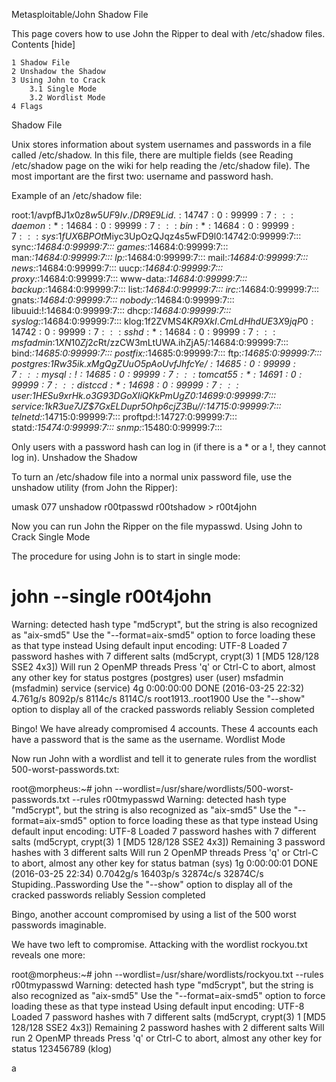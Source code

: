 
Metasploitable/John Shadow File

This page covers how to use John the Ripper to deal with /etc/shadow files.
Contents [hide]

    1 Shadow File
    2 Unshadow the Shadow
    3 Using John to Crack
        3.1 Single Mode
        3.2 Wordlist Mode
    4 Flags

Shadow File

Unix stores information about system usernames and passwords in a file called /etc/shadow. In this file, there are multiple fields (see Reading /etc/shadow page on the wiki for help reading the /etc/shadow file). The most important are the first two: username and password hash.

Example of an /etc/shadow file:

root:$1$/avpfBJ1$x0z8w5UF9Iv./DR9E9Lid.:14747:0:99999:7:::
daemon:*:14684:0:99999:7:::
bin:*:14684:0:99999:7:::
sys:$1$fUX6BPOt$Miyc3UpOzQJqz4s5wFD9l0:14742:0:99999:7:::
sync:*:14684:0:99999:7:::
games:*:14684:0:99999:7:::
man:*:14684:0:99999:7:::
lp:*:14684:0:99999:7:::
mail:*:14684:0:99999:7:::
news:*:14684:0:99999:7:::
uucp:*:14684:0:99999:7:::
proxy:*:14684:0:99999:7:::
www-data:*:14684:0:99999:7:::
backup:*:14684:0:99999:7:::
list:*:14684:0:99999:7:::
irc:*:14684:0:99999:7:::
gnats:*:14684:0:99999:7:::
nobody:*:14684:0:99999:7:::
libuuid:!:14684:0:99999:7:::
dhcp:*:14684:0:99999:7:::
syslog:*:14684:0:99999:7:::
klog:$1$f2ZVMS4K$R9XkI.CmLdHhdUE3X9jqP0:14742:0:99999:7:::
sshd:*:14684:0:99999:7:::
msfadmin:$1$XN10Zj2c$Rt/zzCW3mLtUWA.ihZjA5/:14684:0:99999:7:::
bind:*:14685:0:99999:7:::
postfix:*:14685:0:99999:7:::
ftp:*:14685:0:99999:7:::
postgres:$1$Rw35ik.x$MgQgZUuO5pAoUvfJhfcYe/:14685:0:99999:7:::
mysql:!:14685:0:99999:7:::
tomcat55:*:14691:0:99999:7:::
distccd:*:14698:0:99999:7:::
user:$1$HESu9xrH$k.o3G93DGoXIiQKkPmUgZ0:14699:0:99999:7:::
service:$1$kR3ue7JZ$7GxELDupr5Ohp6cjZ3Bu//:14715:0:99999:7:::
telnetd:*:14715:0:99999:7:::
proftpd:!:14727:0:99999:7:::
statd:*:15474:0:99999:7:::
snmp:*:15480:0:99999:7:::

Only users with a password hash can log in (if there is a * or a !, they cannot log in).
Unshadow the Shadow

To turn an /etc/shadow file into a normal unix password file, use the unshadow utility (from John the Ripper):

umask 077
unshadow r00tpasswd r00tshadow > r00t4john

Now you can run John the Ripper on the file mypasswd.
Using John to Crack
Single Mode

The procedure for using John is to start in single mode:

# john --single r00t4john

Warning: detected hash type "md5crypt", but the string is also recognized as "aix-smd5"
Use the "--format=aix-smd5" option to force loading these as that type instead
Using default input encoding: UTF-8
Loaded 7 password hashes with 7 different salts (md5crypt, crypt(3) $1$ [MD5 128/128 SSE2 4x3])
Will run 2 OpenMP threads
Press 'q' or Ctrl-C to abort, almost any other key for status
postgres         (postgres)
user             (user)
msfadmin         (msfadmin)
service          (service)
4g 0:00:00:00 DONE (2016-03-25 22:32) 4.761g/s 8092p/s 8114c/s 8114C/s root1913..root1900
Use the "--show" option to display all of the cracked passwords reliably
Session completed

Bingo! We have already compromised 4 accounts. These 4 accounts each have a password that is the same as the username.
Wordlist Mode

Now run John with a wordlist and tell it to generate rules from the wordlist 500-worst-passwords.txt:

root@morpheus:~# john --wordlist=/usr/share/wordlists/500-worst-passwords.txt --rules r00tmypasswd
Warning: detected hash type "md5crypt", but the string is also recognized as "aix-smd5"
Use the "--format=aix-smd5" option to force loading these as that type instead
Using default input encoding: UTF-8
Loaded 7 password hashes with 7 different salts (md5crypt, crypt(3) $1$ [MD5 128/128 SSE2 4x3])
Remaining 3 password hashes with 3 different salts
Will run 2 OpenMP threads
Press 'q' or Ctrl-C to abort, almost any other key for status
batman           (sys)
1g 0:00:00:01 DONE (2016-03-25 22:34) 0.7042g/s 16403p/s 32874c/s 32874C/s Stupiding..Passwording
Use the "--show" option to display all of the cracked passwords reliably
Session completed

Bingo, another account compromised by using a list of the 500 worst passwords imaginable.

We have two left to compromise. Attacking with the wordlist rockyou.txt reveals one more:

root@morpheus:~# john --wordlist=/usr/share/wordlists/rockyou.txt --rules r00tmypasswd
Warning: detected hash type "md5crypt", but the string is also recognized as "aix-smd5"
Use the "--format=aix-smd5" option to force loading these as that type instead
Using default input encoding: UTF-8
Loaded 7 password hashes with 7 different salts (md5crypt, crypt(3) $1$ [MD5 128/128 SSE2 4x3])
Remaining 2 password hashes with 2 different salts
Will run 2 OpenMP threads
Press 'q' or Ctrl-C to abort, almost any other key for status
123456789        (klog)

a
